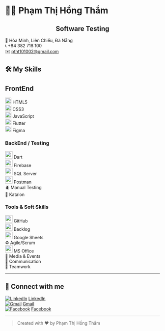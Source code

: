 # 👩‍💻 Phạm Thị Hồng Thắm

 
<h2 align="center" style="text-decoration: none; border-bottom: none; outline: none; box-shadow: none;">Software Testing</h2>




📍 Hòa Minh, Liên Chiểu, Đà Nẵng  
📞 +84 382 718 100  
✉️ ptht101002@gmail.com


## 🛠️ My Skills

## FrontEnd

<img src="https://img.icons8.com/color/48/000000/html-5--v1.png" width="20"/> HTML5  
<img src="https://img.icons8.com/color/48/000000/css3.png" width="20"/> CSS3  
<img src="https://img.icons8.com/color/48/000000/javascript--v1.png" width="20"/> JavaScript  
<img src="https://cdn.worldvectorlogo.com/logos/flutter.svg" width="20"/> Flutter  
<img src="https://img.icons8.com/color/48/000000/figma--v1.png" width="20"/> Figma

### BackEnd / Testing 

<img src="https://img.icons8.com/color/24/dart.png" width="24"/> Dart  
<img src="https://img.icons8.com/color/24/firebase.png" width="24"/> Firebase  
<img src="https://img.icons8.com/color/24/microsoft-sql-server.png" width="24"/> SQL Server  
<img src="https://img.icons8.com/external-tal-revivo-color-tal-revivo/48/external-postman-is-the-only-complete-api-development-environment-logo-color-tal-revivo.png" width="24"/> Postman  
🪲 Manual Testing  
🤖 Katalon


### Tools & Soft Skills

<img src="https://img.icons8.com/ios-filled/24/github.png" width="24"/> GitHub  
<img src="https://img.icons8.com/ios-filled/24/task.png" width="24"/> Backlog  
<img src="https://img.icons8.com/color/24/google-sheets.png" width="24"/> Google Sheets  
♻️ Agile/Scrum  
<img src="https://img.icons8.com/ios-filled/24/microsoft-office-2019.png" width="24"/> MS Office  
📣 Media & Events  
💬 Communication  
👥 Teamwork


---

## 🤝 Connect with me

[![LinkedIn](https://cdn-icons-png.flaticon.com/32/174/174857.png)](https://www.linkedin.com/in/phamthihongtham/) [LinkedIn](https://www.linkedin.com/in/phamthihongtham/)  
[![Gmail](https://cdn-icons-png.flaticon.com/32/732/732200.png)](mailto:ptht101002@gmail.com) [Gmail](mailto:ptht101002@gmail.com)  
[![Facebook](https://cdn-icons-png.flaticon.com/32/733/733547.png)](https://www.facebook.com/moennw/) [Facebook](https://www.facebook.com/moennw/)

---

> Created with ❤️ by Phạm Thị Hồng Thắm
